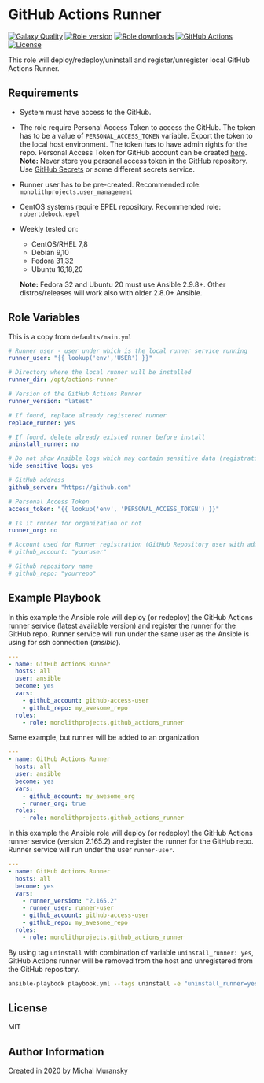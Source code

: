 # GitHub Actions Runner

[![Galaxy Quality](https://img.shields.io/ansible/quality/47375?style=flat&logo=ansible)](https://galaxy.ansible.com/monolithprojects/github_actions_runner)
[![Role version](https://img.shields.io/github/v/release/MonolithProjects/ansible-github_actions_runner)](https://galaxy.ansible.com/monolithprojects/github_actions_runner)
[![Role downloads](https://img.shields.io/ansible/role/d/47375)](https://galaxy.ansible.com/monolithprojects/github_actions_runner)
[![GitHub Actions](https://github.com/MonolithProjects/ansible-github_actions_runner/workflows/molecule%20test/badge.svg?branch=master)](https://github.com/MonolithProjects/ansible-github_actions_runner/actions)
[![License](https://img.shields.io/github/license/MonolithProjects/ansible-github_actions_runner)](https://github.com/MonolithProjects/ansible-github_actions_runner/blob/master/LICENSE)

This role will deploy/redeploy/uninstall and register/unregister local GitHub Actions Runner.

## Requirements

* System must have access to the GitHub.

* The role require Personal Access Token to access the GitHub. The token has to be a value of `PERSONAL_ACCESS_TOKEN` variable.
Export the token to the local host environment. The token has to have admin rights for the repo.
Personal Access Token for GitHub account can be created [here](https://github.com/settings/tokens).
**Note:** Never store you personal access token in the GitHub repository. Use [GitHub Secrets](https://help.github.com/en/actions/configuring-and-managing-workflows/creating-and-storing-encrypted-secrets) or some different secrets service.

* Runner user has to be pre-created.
  Recommended role: `monolithprojects.user_management`

* CentOS systems require EPEL repository.
  Recommended role: `robertdebock.epel`

* Weekly tested on:
  * CentOS/RHEL 7,8
  * Debian 9,10
  * Fedora 31,32
  * Ubuntu 16,18,20

  **Note:** Fedora 32 and Ubuntu 20 must use Ansible 2.9.8+. Other distros/releases will work also with older 2.8.0+ Ansible.

## Role Variables

This is a copy from `defaults/main.yml`

```yaml
# Runner user - user under which is the local runner service running
runner_user: "{{ lookup('env','USER') }}"

# Directory where the local runner will be installed
runner_dir: /opt/actions-runner

# Version of the GitHub Actions Runner
runner_version: "latest"

# If found, replace already registered runner
replace_runner: yes

# If found, delete already existed runner before install
uninstall_runner: no

# Do not show Ansible logs which may contain sensitive data (registration token)
hide_sensitive_logs: yes

# GitHub address
github_server: "https://github.com"

# Personal Access Token
access_token: "{{ lookup('env', 'PERSONAL_ACCESS_TOKEN') }}"

# Is it runner for organization or not
runner_org: no

# Account used for Runner registration (GitHub Repository user with admin rights or Organization owner)
# github_account: "youruser"

# Github repository name
# github_repo: "yourrepo"
```

## Example Playbook

In this example the Ansible role will deploy (or redeploy) the GitHub Actions runner service (latest available version) and register the runner for the GitHub repo.
Runner service will run under the same user as the Ansible is using for ssh connection (*ansible*).

```yaml
---
- name: GitHub Actions Runner
  hosts: all
  user: ansible
  become: yes
  vars:
    - github_account: github-access-user
    - github_repo: my_awesome_repo
  roles:
    - role: monolithprojects.github_actions_runner
```

Same example, but runner will be added to an organization

```yaml
---
- name: GitHub Actions Runner
  hosts: all
  user: ansible
  become: yes
  vars:
    - github_account: my_awesome_org
    - runner_org: true
  roles:
    - role: monolithprojects.github_actions_runner
```

In this example the Ansible role will deploy (or redeploy) the GitHub Actions runner service (version 2.165.2) and register the runner for the GitHub repo. Runner service will run under the user `runner-user`.

```yaml
---
- name: GitHub Actions Runner
  hosts: all
  become: yes
  vars:
    - runner_version: "2.165.2"
    - runner_user: runner-user
    - github_account: github-access-user
    - github_repo: my_awesome_repo
  roles:
    - role: monolithprojects.github_actions_runner
```

By using tag `uninstall` with combination of variable `uninstall_runner: yes`, GitHub Actions runner will be removed from the host and unregistered from the GitHub repository.

```bash
ansible-playbook playbook.yml --tags uninstall -e "uninstall_runner=yes"
```

## License

MIT

## Author Information

Created in 2020 by Michal Muransky
